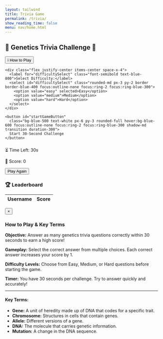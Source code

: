 ```yaml
---
layout: tailwind
title: Trivia Game
permalink: /trivia/
show_reading_time: false
menu: nav/home.html
---
```


<div class="pt-6"></div>

<div class="trivia-container space-y-6 p-6 bg-blue-100 rounded-2xl shadow-2xl max-w-2xl mx-auto font-[Comic Sans MS,cursive,sans-serif]">
  <h2 class="text-3xl font-extrabold text-blue-800 text-center">🧬 Genetics Trivia Challenge 🧠</h2>

  <div class="text-center space-y-4">
    <button id="showInstructionsButton"
      class="bg-blue-400 text-white px-4 py-2 rounded-full hover:bg-blue-500 focus:outline-none focus:ring-2 focus:ring-blue-300 shadow-md transition duration-300">
      ℹ️ How to Play
    </button>

    <div class="flex justify-center items-center space-x-4">
      <label for="difficultySelect" class="font-semibold text-blue-800">Select Difficulty:</label>
      <select id="difficultySelect" class="rounded-md px-3 py-2 border border-blue-400 focus:outline-none focus:ring-2 focus:ring-blue-300">
        <option value="easy" selected>Easy</option>
        <option value="medium">Medium</option>
        <option value="hard">Hard</option>
      </select>
    </div>

    <button id="startGameButton"
      class="bg-blue-500 text-white px-6 py-3 rounded-full hover:bg-blue-600 focus:outline-none focus:ring-2 focus:ring-blue-300 shadow-md transition duration-300">
      Start 30‑Second Challenge
    </button>
  </div>

  <div id="gameContainer" class="hidden space-y-4">
    <h3 id="questionText" class="text-xl font-semibold text-blue-900 text-center"></h3>
    <div id="answersContainer" class="grid grid-cols-2 gap-4"></div>
    <div class="flex justify-between px-2">
      <p class="text-blue-800">⏳ Time Left: <span id="timer" class="font-bold text-blue-600">30</span>s</p>
      <p class="text-blue-800">🌟 Score: <span id="score" class="font-bold text-blue-700">0</span></p>
    </div>
  </div>

  <button id="playAgainButton"
    class="hidden bg-blue-400 text-white px-6 py-3 rounded-full hover:bg-blue-500 focus:outline-none focus:ring-2 focus:ring-blue-300 shadow-md transition duration-300">
    Play Again
  </button>

  <div id="leaderboardContainer" class="space-y-2 max-h-64 overflow-y-auto bg-white p-4 rounded-xl shadow-inner">
    <h3 class="text-xl font-semibold text-blue-900 text-center">🏆 Leaderboard</h3>
    <table class="w-full table-auto border-collapse">
      <thead>
        <tr class="bg-blue-200">
          <th class="border px-3 py-2 text-blue-900">Username</th>
          <th class="border px-3 py-2 text-blue-900">Score</th>
        </tr>
      </thead>
      <tbody id="leaderboardBody" class="text-blue-800"></tbody>
    </table>
  </div>

  <p id="message" class="text-red-500 text-center pt-2"></p>
</div>

<div id="instructionsModal" class="fixed inset-0 bg-black bg-opacity-50 flex items-center justify-center z-50 hidden">
  <div class="bg-white rounded-2xl p-6 max-w-xl mx-4 max-h-[80vh] overflow-y-auto shadow-2xl relative">
    <button id="closeInstructions" class="absolute top-3 right-3 text-gray-600 hover:text-gray-900 text-xl font-bold">&times;</button>
    <h3 class="text-2xl font-bold text-blue-800 mb-4 text-center">How to Play & Key Terms</h3>
    <div class="space-y-4 text-blue-900 text-sm leading-relaxed">
      <p><strong>Objective:</strong> Answer as many genetics trivia questions correctly within 30 seconds to earn a high score!</p>
      <p><strong>Gameplay:</strong> Select the correct answer from multiple choices. Each correct answer increases your score by 1.</p>
      <p><strong>Difficulty Levels:</strong> Choose from Easy, Medium, or Hard questions before starting the game.</p>
      <p><strong>Timer:</strong> You have 30 seconds per challenge. Try to answer quickly and accurately!</p>
      <hr class="my-3 border-blue-300" />
      <h4 class="font-semibold text-blue-700">Key Terms:</h4>
      <ul class="list-disc pl-5 space-y-1">
        <li><strong>Gene:</strong> A unit of heredity made up of DNA that codes for a specific trait.</li>
        <li><strong>Chromosome:</strong> Structures in cells that contain genes.</li>
        <li><strong>Allele:</strong> Different versions of a gene.</li>
        <li><strong>DNA:</strong> The molecule that carries genetic information.</li>
        <li><strong>Mutation:</strong> A change in the DNA sequence.</li>
      </ul>
    </div>
  </div>
</div>

<script type="module">
  import { pythonURI, fetchOptions } from '{{site.baseurl}}/assets/js/api/config.js';

  let currentQuestions = [];

  async function getUserId() {
    const res = await fetch(pythonURI + '/api/id', fetchOptions);
    return (await res.json()).id;
  }

  async function fetchGameQuestions(difficulty) {
    const url = `${pythonURI}/api/get_questions?difficulty=${difficulty}`;
    const res = await fetch(url, fetchOptions);
    if (!res.ok) throw new Error('Failed to load questions');
    return await res.json();
  }

  async function updateLeaderboard() {
    const topRes = await fetch(pythonURI + '/api/scoreboard/top', fetchOptions);
    const top = await topRes.json();
    const tbody = document.getElementById('leaderboardBody');
    tbody.innerHTML = '';
    top.forEach(e => {
      const row = document.createElement('tr');
      row.innerHTML = `
        <td class="border px-2 py-1">${e.username}</td>
        <td class="border px-2 py-1">${e.score}</td>
      `;
      tbody.appendChild(row);
    });
  }

  function startChallenge(questions) {
    let idx = 0, score = 0;
    const duration = 30;
    let timeLeft = duration, timerId;
    const startBtn = document.getElementById('startGameButton');
    const gameCtn = document.getElementById('gameContainer');
    const qText = document.getElementById('questionText');
    const ansCtn = document.getElementById('answersContainer');
    const timerEl = document.getElementById('timer');
    const scoreEl = document.getElementById('score');
    const playAgainBtn = document.getElementById('playAgainButton');

    scoreEl.textContent = '0';
    timerEl.textContent = duration;
    startBtn.classList.add('hidden');
    playAgainBtn.classList.add('hidden');
    gameCtn.classList.remove('hidden');

    function showQuestion() {
      if (idx >= questions.length) idx = 0;
      const q = questions[idx++];
      qText.textContent = q.question;
      ansCtn.innerHTML = '';

      const opts = [...q.options].sort(() => Math.random() - 0.5);
      opts.forEach(opt => {
        const btn = document.createElement('button');
        btn.className = 'bg-blue-500 text-white p-3 rounded-lg hover:bg-blue-400 focus:outline-none focus:ring-2 focus:ring-blue-300 transition-all';
        btn.textContent = opt;

        btn.addEventListener('click', () => {
          ansCtn.querySelectorAll('button').forEach(b => b.disabled = true);

          if (opt === q.correct_answer) {
            btn.classList.remove('bg-blue-500', 'hover:bg-blue-400');
            btn.classList.add('bg-green-500', 'animate-pulse');
            score++;
            scoreEl.textContent = score;
          } else {
            btn.classList.remove('bg-blue-500', 'hover:bg-blue-400');
            btn.classList.add('bg-red-500', 'animate-pulse');
          }

          setTimeout(() => {
            btn.classList.remove('animate-pulse');
            updateLeaderboard();
            showQuestion();
          }, 800);
        });

        ansCtn.appendChild(btn);
      });
    }

    function tick() {
      timeLeft--;
      timerEl.textContent = timeLeft;
      if (timeLeft <= 0) {
        clearInterval(timerId);
        endChallenge();
      }
    }

    async function endChallenge() {
      ansCtn.querySelectorAll('button').forEach(b => b.disabled = true);
      const userId = await getUserId();
      await fetch(pythonURI + '/api/scoreboard/', {
        ...fetchOptions,
        method: 'POST',
        body: JSON.stringify({ score, userId })
      });
      updateLeaderboard();
      playAgainBtn.classList.remove('hidden');
    }

    showQuestion();
    timerId = setInterval(tick, 1000);
  }

  document.getElementById('startGameButton').addEventListener('click', async () => {
    document.getElementById('message').textContent = '';
    const difficulty = document.getElementById('difficultySelect').value;
    try {
      currentQuestions = await fetchGameQuestions(difficulty);
      startChallenge(currentQuestions);
    } catch (e) {
      document.getElementById('message').textContent = e.message;
    }
  });

  document.getElementById('playAgainButton').addEventListener('click', () => {
    document.getElementById('startGameButton').click();
  });

  document.getElementById('showInstructionsButton').addEventListener('click', () => {
    document.getElementById('instructionsModal').classList.remove('hidden');
  });

  document.getElementById('closeInstructions').addEventListener('click', () => {
    document.getElementById('instructionsModal').classList.add('hidden');
  });

  window.addEventListener('DOMContentLoaded', () => {
    updateLeaderboard();
  });
</script>
